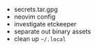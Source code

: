 * secrets.tar.gpg
* neovim config
* investigate etckeeper
* separate out binary assets
* clean up `~/.local`
